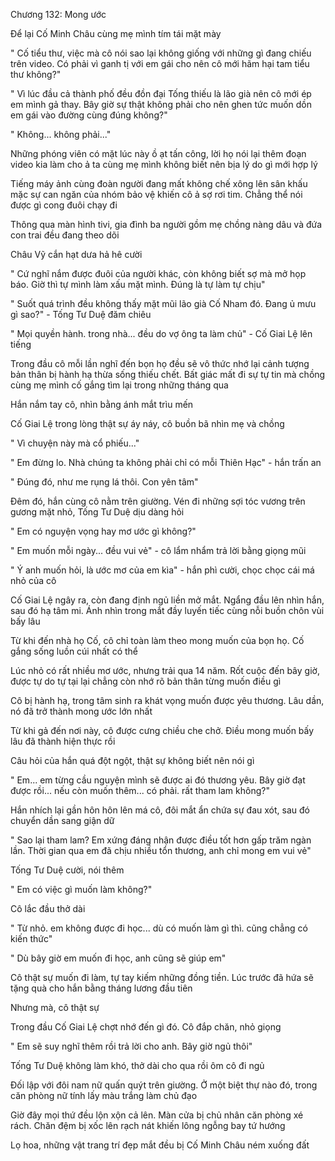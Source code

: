 




Chương 132: Mong ước

Để lại Cố Minh Châu cùng mẹ mình tím tái mặt mày

" Cố tiểu thư, việc mà cô nói sao lại không giống với những gì đang chiếu trên video. Có phải vì ganh tị với em gái cho nên cô mới hãm hại tam tiểu thư không?"

" Vì lúc đầu cả thành phố đều đồn đại Tống thiếu là lão già nên cô mới ép em mình gả thay. Bây giờ sự thật không phải cho nên ghen tức muốn dồn em gái vào đường cùng đúng không?"

" Không... không phải..."

Những phóng viên có mặt lúc này ồ ạt tấn công, lời họ nói lại thêm đoạn video kia làm cho ả ta cùng mẹ mình không biết nên bịa lý do gì mới hợp lý

Tiếng máy ảnh cùng đoàn người đang mất không chế xông lên sân khấu mặc sự can ngăn của nhóm bảo vệ khiến cô ả sợ rơi tim. Chẳng thể nói được gì cong đuôi chạy đi

Thông qua màn hình tivi, gia đình ba người gồm mẹ chồng nàng dâu và đứa con trai đều đang theo dõi

Châu Vỹ cắn hạt dưa hả hê cười

" Cứ nghĩ nắm được đuôi của người khác, còn không biết sợ mà mở họp báo. Giờ thì tự mình làm xấu mặt mình. Đúng là tự làm tự chịu"


" Suốt quá trình đều không thấy mặt mũi lão già Cố Nham đó. Đang ủ mưu gì sao?" - Tống Tư Duệ đăm chiêu

" Mọi quyền hành. trong nhà... đều do vợ ông ta làm chủ" - Cố Giai Lệ lên tiếng

Trong đầu cô mỗi lần nghĩ đến bọn họ đều sẽ vô thức nhớ lại cảnh tượng bản thân bị hành hạ thừa sống thiếu chết. Bất giác mất đi sự tự tin mà chồng cùng mẹ mình cố gắng tìm lại trong những tháng qua

Hắn nắm tay cô, nhìn bằng ánh mắt trìu mến

Cố Giai Lệ trong lòng thật sự áy náy, cô buồn bã nhìn mẹ và chồng

" Vì chuyện này mà cổ phiếu..."

" Em đừng lo. Nhà chúng ta không phải chỉ có mỗi Thiên Hạc" - hắn trấn an

" Đúng đó, như me rụng lá thôi. Con yên tâm"

Đêm đó, hắn cùng cô nằm trên giường. Vén đi những sợi tóc vương trên gương mặt nhỏ, Tống Tư Duệ dịu dàng hỏi

" Em có nguyện vọng hay mơ ước gì không?"

" Em muốn mỗi ngày... đều vui vẻ" - cô lẩm nhẩm trả lời bằng giọng mũi

" Ý anh muốn hỏi, là ước mơ của em kìa" - hắn phì cười, chọc chọc cái má nhỏ của cô

Cố Giai Lệ ngây ra, còn đang định ngủ liền mở mắt. Ngẩng đầu lên nhìn hắn, sau đó hạ tâm mi. Ánh nhìn trong mắt đầy luyến tiếc cùng nỗi buồn chôn vùi bấy lâu


Từ khi đến nhà họ Cố, cô chỉ toàn làm theo mong muốn của bọn họ. Cố gắng sống luồn cúi nhất có thể

Lúc nhỏ có rất nhiều mơ ước, nhưng trải qua 14 năm. Rốt cuộc đến bây giờ, được tự do tự tại lại chẳng còn nhớ rõ bản thân từng muốn điều gì

Cô bị hành hạ, trong tâm sinh ra khát vọng muốn được yêu thương. Lâu dần, nó đã trở thành mong ước lớn nhất

Từ khi gả đến nơi này, cô được cưng chiều che chở. Điều mong muốn bấy lâu đã thành hiện thực rồi

Câu hỏi của hắn quá đột ngột, thật sự không biết nên nói gì

" Em... em từng cầu nguyện mình sẽ được ai đó thương yêu. Bây giờ đạt được rồi... nếu còn muốn thêm... có phải. rất tham lam không?"

Hắn nhích lại gần hôn hôn lên má cô, đôi mắt ẩn chứa sự đau xót, sau đó chuyển dần sang giận dữ

" Sao lại tham lam? Em xứng đáng nhận được điều tốt hơn gấp trăm ngàn lần. Thời gian qua em đã chịu nhiều tổn thương, anh chỉ mong em vui vẻ"

Tống Tư Duệ cười, nói thêm

" Em có việc gì muốn làm không?"

Cô lắc đầu thở dài

" Từ nhỏ. em không được đi học... dù có muốn làm gì thì. cũng chẳng có kiến thức"

" Dù bây giờ em muốn đi học, anh cũng sẽ giúp em"

Cô thật sự muốn đi làm, tự tay kiếm những đồng tiền. Lúc trước đã hứa sẽ tặng quà cho hắn bằng tháng lương đầu tiên

Nhưng mà, cô thật sự

Trong đầu Cố Giai Lệ chợt nhớ đến gì đó. Cô đắp chăn, nhỏ giọng

" Em sẽ suy nghĩ thêm rồi trả lời cho anh. Bây giờ ngủ thôi"

Tống Tư Duệ không làm khó, thở dài cho qua rồi ôm cô đi ngủ



Đối lập với đôi nam nữ quấn quýt trên giường. Ở một biệt thự nào đó, trong căn phòng nữ tính lấy màu trắng làm chủ đạo

Giờ đây mọi thứ đều lộn xộn cả lên. Màn cửa bị chủ nhân căn phòng xé rách. Chăn đệm bị xốc lên rạch nát khiến lông ngỗng bay tứ hướng

Lọ hoa, những vật trang trí đẹp mắt đều bị Cố Minh Châu ném xuống đất




